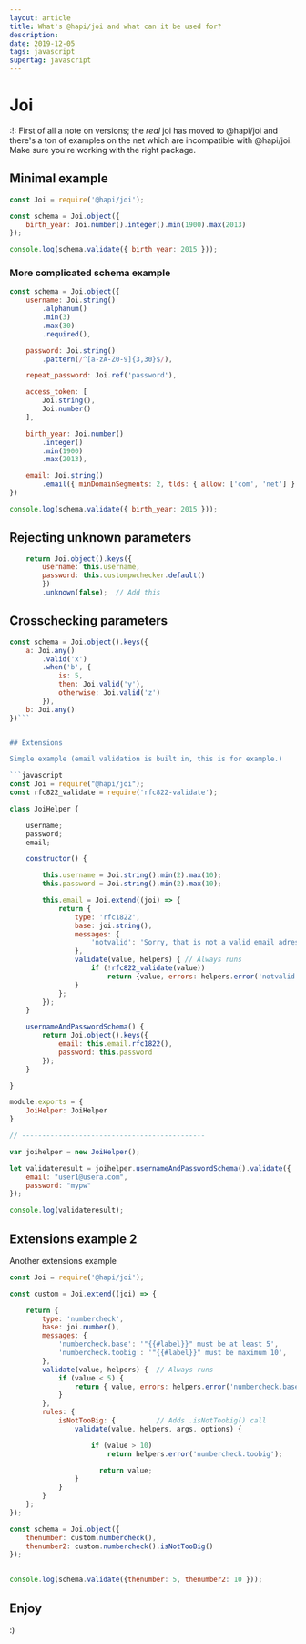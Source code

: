 ```yaml
---
layout: article
title: What's @hapi/joi and what can it be used for?
description:
date: 2019-12-05 
tags: javascript
supertag: javascript
---
```


# Joi

:!: First of all a note on versions; the *real* joi has moved to @hapi/joi and there's a ton of examples on the net which are incompatible with @hapi/joi. Make sure you're working with the right package.

## Minimal example

```javascript
const Joi = require('@hapi/joi');

const schema = Joi.object({
	birth_year: Joi.number().integer().min(1900).max(2013)
});

console.log(schema.validate({ birth_year: 2015 }));
```

### More complicated schema example

```javascript
const schema = Joi.object({
	username: Joi.string()
		.alphanum()
		.min(3)
		.max(30)
		.required(),

	password: Joi.string()
		.pattern(/^[a-zA-Z0-9]{3,30}$/),

	repeat_password: Joi.ref('password'),

	access_token: [
		Joi.string(),
		Joi.number()
	],

	birth_year: Joi.number()
		.integer()
		.min(1900)
		.max(2013),

	email: Joi.string()
		.email({ minDomainSegments: 2, tlds: { allow: ['com', 'net'] } })
})

console.log(schema.validate({ birth_year: 2015 }));
```

## Rejecting unknown parameters

```javascript
    return Joi.object().keys({
        username: this.username,
        password: this.custompwchecker.default()
        })
        .unknown(false);  // Add this
```

## Crosschecking parameters

```javascript
const schema = Joi.object().keys({
	a: Joi.any()
		.valid('x')
		.when('b', {
			is: 5,
			then: Joi.valid('y'),
			otherwise: Joi.valid('z')
		}),
	b: Joi.any()
})```


## Extensions

Simple example (email validation is built in, this is for example.)

```javascript
const Joi = require("@hapi/joi");
const rfc822_validate = require('rfc822-validate');

class JoiHelper {

    username;
    password;
    email;

    constructor() {

        this.username = Joi.string().min(2).max(10);
        this.password = Joi.string().min(2).max(10);

        this.email = Joi.extend((joi) => {
            return {
                type: 'rfc1822',
                base: joi.string(),
                messages: {
                    'notvalid': 'Sorry, that is not a valid email adress. {{#label}}={{#value}}'
                },
                validate(value, helpers) { // Always runs
                    if (!rfc822_validate(value))
                        return {value, errors: helpers.error('notvalid')};
                }
            };
        });
    }

    usernameAndPasswordSchema() {
        return Joi.object().keys({
            email: this.email.rfc1822(),
            password: this.password
        });
    }

}

module.exports = {
    JoiHelper: JoiHelper
}

// ---------------------------------------------

var joihelper = new JoiHelper();

let validateresult = joihelper.usernameAndPasswordSchema().validate({
    email: "user1@usera.com",
    password: "mypw"
});

console.log(validateresult);
```

## Extensions example 2

Another extensions example

```javascript
const Joi = require('@hapi/joi');

const custom = Joi.extend((joi) => {

    return {
        type: 'numbercheck',
        base: joi.number(),
        messages: {
            'numbercheck.base': '"{{#label}}" must be at least 5',
            'numbercheck.toobig': '"{{#label}}" must be maximum 10',
        },
        validate(value, helpers) {  // Always runs
            if (value < 5) {
                return { value, errors: helpers.error('numbercheck.base') };
            }
        },
        rules: {
            isNotTooBig: {          // Adds .isNotToobig() call
                validate(value, helpers, args, options) {

                    if (value > 10)
                        return helpers.error('numbercheck.toobig');

                      return value;
                }
            }
        }
    };
});

const schema = Joi.object({
    thenumber: custom.numbercheck(),
    thenumber2: custom.numbercheck().isNotTooBig()
});
  

console.log(schema.validate({thenumber: 5, thenumber2: 10 }));
```

## Enjoy

:)
